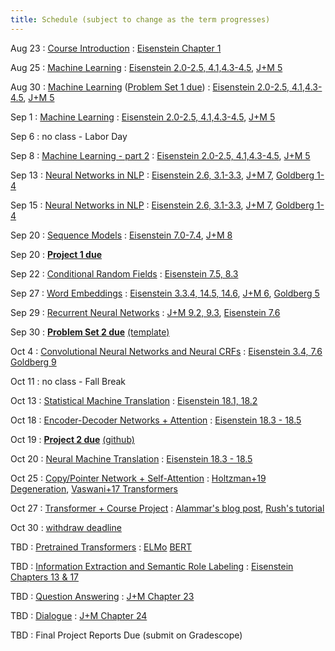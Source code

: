 ```yaml
---
title: Schedule (subject to change as the term progresses)
---
```

Aug 23
: [Course Introduction](https://cocoxu.github.io/CS7650_fall2021/slides/lec1-intro.pdf)
  : [Eisenstein Chapter 1](https://github.com/jacobeisenstein/gt-nlp-class/blob/master/notes/eisenstein-nlp-notes.pdf)

Aug 25
: [Machine Learning](https://cocoxu.github.io/CS7650_fall2021/slides/lec2-ml.pdf) 
  : [Eisenstein 2.0-2.5, 4.1,4.3-4.5](https://github.com/jacobeisenstein/gt-nlp-class/blob/master/notes/eisenstein-nlp-notes.pdf), [J+M 5](https://web.stanford.edu/~jurafsky/slp3/5.pdf)

Aug 30
: [Machine Learning](https://cocoxu.github.io/CS7650_fall2021/slides/lec2-ml.pdf) ([Problem Set 1 due](https://cocoxu.github.io/CS7650_fall2021/slides/CS7650_Fall2021_Problem_Set_1.pdf))
  : [Eisenstein 2.0-2.5, 4.1,4.3-4.5](https://github.com/jacobeisenstein/gt-nlp-class/blob/master/notes/eisenstein-nlp-notes.pdf), [J+M 5](https://web.stanford.edu/~jurafsky/slp3/5.pdf)

Sep 1
: [Machine Learning](https://cocoxu.github.io/CS7650_fall2021/slides/lec2-ml.pdf) 
  : [Eisenstein 2.0-2.5, 4.1,4.3-4.5](https://github.com/jacobeisenstein/gt-nlp-class/blob/master/notes/eisenstein-nlp-notes.pdf), [J+M 5](https://web.stanford.edu/~jurafsky/slp3/5.pdf)

Sep 6
: no class - Labor Day

Sep 8
: [Machine Learning - part 2](https://cocoxu.github.io/CS7650_fall2021/slides/lec3-mcc.pdf) 
  : [Eisenstein 2.0-2.5, 4.1,4.3-4.5](https://github.com/jacobeisenstein/gt-nlp-class/blob/master/notes/eisenstein-nlp-notes.pdf), [J+M 5](https://web.stanford.edu/~jurafsky/slp3/5.pdf)

Sep 13
: [Neural Networks in NLP](https://cocoxu.github.io/CS7650_fall2021/slides/lec4-nn.pdf)
  : [Eisenstein 2.6, 3.1-3.3](https://github.com/jacobeisenstein/gt-nlp-class/blob/master/notes/eisenstein-nlp-notes.pdf), [J+M 7](https://web.stanford.edu/~jurafsky/slp3/7.pdf), [Goldberg 1-4](https://u.cs.biu.ac.il/~yogo/nnlp.pdf)

Sep 15
: [Neural Networks in NLP](https://cocoxu.github.io/CS7650_fall2021/slides/lec4-nn.pdf)
  : [Eisenstein 2.6, 3.1-3.3](https://github.com/jacobeisenstein/gt-nlp-class/blob/master/notes/eisenstein-nlp-notes.pdf), [J+M 7](https://web.stanford.edu/~jurafsky/slp3/7.pdf), [Goldberg 1-4](https://u.cs.biu.ac.il/~yogo/nnlp.pdf)

Sep 20
: [Sequence Models](https://cocoxu.github.io/CS7650_fall2021/slides/lec5-seq1.pdf) 
  : [Eisenstein 7.0-7.4](https://github.com/jacobeisenstein/gt-nlp-class/blob/master/notes/eisenstein-nlp-notes.pdf), [J+M 8](https://web.stanford.edu/~jurafsky/slp3/8.pdf)

Sep 20
: **[Project 1 due](https://colab.research.google.com/drive/1QEPgC2FvXCvtZy2o4YBIkRPPLoG4gHJx)**

Sep 22
: [Conditional Random Fields](https://cocoxu.github.io/CS7650_fall2021/slides/lec6-seq2.pdf)
  : [Eisenstein 7.5, 8.3](https://github.com/jacobeisenstein/gt-nlp-class/blob/master/notes/eisenstein-nlp-notes.pdf)

Sep 27
: [Word Embeddings](https://cocoxu.github.io/CS7650_fall2021/slides/lec7-nn2.pdf) 
  : [Eisenstein 3.3.4, 14.5, 14.6](https://github.com/jacobeisenstein/gt-nlp-class/blob/master/notes/eisenstein-nlp-notes.pdf), [J+M 6](https://web.stanford.edu/~jurafsky/slp3/6.pdf), [Goldberg 5](http://u.cs.biu.ac.il/~yogo/nnlp.pdf)

Sep 29
: [Recurrent Neural Networks](https://cocoxu.github.io/CS7650_fall2021/slides/lec8-nn3.pdf)
  : [J+M 9.2, 9.3](https://web.stanford.edu/~jurafsky/slp3/9.pdf), [Eisenstein 7.6](https://github.com/jacobeisenstein/gt-nlp-class/blob/master/notes/eisenstein-nlp-notes.pdf)

Sep 30
: **[Problem Set 2 due](https://github.com/cocoxu/CS7650_Projects/raw/main/problem_set_2/CS7650_Fall2021_Problem_Set_2.pdf)** [(template)](https://github.com/cocoxu/CS7650_Projects/blob/main/problem_set_2/ps2_latex_template.tex)

Oct 4
: [Convolutional Neural Networks and Neural CRFs](https://cocoxu.github.io/CS7650_fall2021/slides/lec9-nn4.pdf)
  : [Eisenstein 3.4, 7.6](https://github.com/jacobeisenstein/gt-nlp-class/blob/master/notes/eisenstein-nlp-notes.pdf)  [Goldberg 9](https://u.cs.biu.ac.il/~yogo/nnlp.pdf)

Oct 11
: no class - Fall Break

Oct 13
: [Statistical Machine Translation](https://cocoxu.github.io/CS7650_fall2021/slides/lec10-mt1.pdf) 
  : [Eisenstein 18.1, 18.2](https://github.com/jacobeisenstein/gt-nlp-class/blob/master/notes/eisenstein-nlp-notes.pdf)
  
Oct 18
: [Encoder-Decoder Networks + Attention](https://cocoxu.github.io/CS7650_fall2021/slides/lec11-seq2seq.pdf)
  : [Eisenstein 18.3 - 18.5](https://github.com/jacobeisenstein/gt-nlp-class/blob/master/notes/eisenstein-nlp-notes.pdf)

Oct 19
: **[Project 2 due](https://colab.research.google.com/drive/195wqm4BSTagmBmckfNVMv17n9e_qMCn_)** [(github)](https://github.com/cocoxu/CS7650_Projects)

Oct 20
: [Neural Machine Translation](https://cocoxu.github.io/CS7650_fall2021/slides/lec12-seq2seq2.pdf)
  : [Eisenstein 18.3 - 18.5](https://github.com/jacobeisenstein/gt-nlp-class/blob/master/notes/eisenstein-nlp-notes.pdf)

Oct 25
: [Copy/Pointer Network + Self-Attention](https://cocoxu.github.io/CS7650_fall2021/slides/lec13-seq2seq3.pdf)
  : [Holtzman+19 Degeneration](https://arxiv.org/pdf/1904.09751.pdf), [Vaswani+17 Transformers](https://arxiv.org/pdf/1706.03762.pdf)

Oct 27
: [Transformer + Course Project](https://cocoxu.github.io/CS7650_fall2021/slides/lec14-transformer.pdf)
  : [Alammar's blog post](http://jalammar.github.io/illustrated-transformer/), [Rush's tutorial](http://jalammar.github.io/illustrated-transformer/) 

Oct 30
: [withdraw deadline](https://registrar.gatech.edu/registration/withdrawal-and-dropping-courses) 

TBD
: [Pretrained Transformers](https://cocoxu.github.io/CS7650_fall2021/slides/lec13-bert.pdf)
  : [ELMo](https://www.aclweb.org/anthology/N18-1202.pdf) [BERT](https://www.aclweb.org/anthology/N19-1423.pdf)

TBD
: [Information Extraction and Semantic Role Labeling](https://cocoxu.github.io/CS7650_fall2021/slides/lec13-iesrl.pdf)
  : [Eisenstein Chapters 13 & 17](https://github.com/jacobeisenstein/gt-nlp-class/blob/master/notes/eisenstein-nlp-notes.pdf)

TBD
: [Question Answering](https://cocoxu.github.io/CS7650_fall2021/slides/lec14-rc.pdf) 
  : [J+M Chapter 23](https://web.stanford.edu/~jurafsky/slp3/23.pdf)

TBD
: [Dialogue](https://cocoxu.github.io/CS7650_fall2021/slides/lec16-dialogue.pdf)
  : [J+M Chapter 24](https://web.stanford.edu/~jurafsky/slp3/24.pdf)

TBD 
: Final Project Reports Due (submit on Gradescope)
